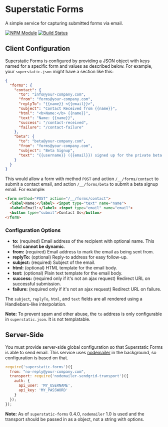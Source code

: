 # Superstatic Forms

A simple service for capturing submitted forms via email.

[![NPM Module](http://img.shields.io/npm/v/superstatic-forms.svg?style=flat)](https://npmjs.org/package/superstatic-forms)
[![Build Status](http://img.shields.io/travis/divshot/superstatic-forms.svg?style=flat)](https://travis-ci.org/divshot/superstatic-forms)

## Client Configuration

Superstatic Forms is configured by providing a JSON object with keys
named for a specific form and values as described below. For example,
your `superstatic.json` might have a section like this:

```json
{
  "forms": {
    "contact": {
      "to": "info@your-company.com",
      "from": "forms@your-company.com",
      "replyTo": "{{name}} <{{email}}>",
      "subject": "Contact Received from {{name}}",
      "html": "<b>Name:</b> {{name}}",
      "text": "Name: {{name}}",
      "success": "/contact-received",
      "failure": "/contact-failure"
    },
    "beta": {
      "to": "beta@your-company.com",
      "from": "forms@your-company.com",
      "subject": "Beta Signup",
      "text": "{{username}} ({{email}}) signed up for the private beta."
    }
  }
}
```

This would allow a form with method `POST` and action `/__/forms/contact`
to submit a contact email, and action `/__/forms/beta` to submit a beta
signup email. For example:

```html
<form method="POST" action="/__/forms/contact">
  <label>Name:</label> <input type="text" name="name">
  <label>Email:</label> <input type="email" name="email">
  <button type="submit">Contact Us</button>
</form>
```

### Configuration Options

* **to:** (required) Email address of the recipient with optional name. This field **cannot be dynamic**.
* **from:** (required) Email address to mark the email as being sent from.
* **replyTo:** (optional) Reply-to address for easy follow-up.
* **subject:** (required) Subject of the email.
* **html:** (optional) HTML template for the email body.
* **text:** (optional) Plain text template for the email body.
* **success:** (required only if it's not an ajax request) Redirect URL on successful submission.
* **failure:** (required only if it's not an ajax request) Redirect URL on failure.

The `subject`, `replyTo`, `html`, and `text` fields are all rendered using a Handlebars-like interpolation.

**Note:** To prevent spam and other abuse, the `to` address is only configurable in `superstatic.json`. It is not templatable.

## Server-Side

You must provide server-side global configuration so that Superstatic
Forms is able to send email. This service uses [nodemailer](http://nodemailer.com)
in the background, so configuration is based on that.

```js
require('superstatic-forms')({
  from: "no-reply@your-company.com",
  transport: require('nodemailer-sendgrid-transport')({
    auth: {
      api_user: 'MY_USERNAME',
      api_key: 'MY_PASSWORD'
    }
  });
});
```

**Note:** As of `superstatic-forms` 0.4.0, `nodemailer` 1.0 is used and the
transport should be passed in as a object, not a string with options.
